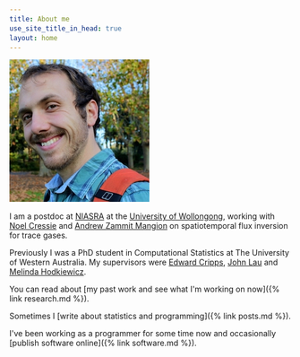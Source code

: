 ```yaml
---
title: About me
use_site_title_in_head: true
layout: home
---
```


<div class="profile-picture-container">
    <img src="/assets/profile.jpg" class="profile-picture" />
</div>

I am a postdoc at [NIASRA](https://niasra.uow.edu.au/index.html) at the [University of Wollongong](https://uow.edu.au), working with [Noel Cressie](https://niasra.uow.edu.au/cei/people/UOW202822.html) and [Andrew Zammit Mangion](https://andrewzm.wordpress.com) on spatiotemporal flux inversion for trace gases.

Previously I was a PhD student in Computational Statistics at The University of Western Australia. My supervisors were [Edward Cripps](http://www.web.uwa.edu.au/people/edward.cripps), [John Lau](http://staffhome.ecm.uwa.edu.au/~00066872/) and [Melinda Hodkiewicz](http://www.web.uwa.edu.au/people/melinda.hodkiewicz).

You can read about [my past work and see what I'm working on now]({% link research.md %}).

Sometimes I [write about statistics and programming]({% link posts.md %}).

I've been working as a programmer for some time now and occasionally [publish software online]({% link software.md %}).
